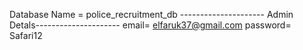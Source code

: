 Database Name = police_recruitment_db
--------------------- Admin Detals---------------------
email= elfaruk37@gmail.com
password= Safari12